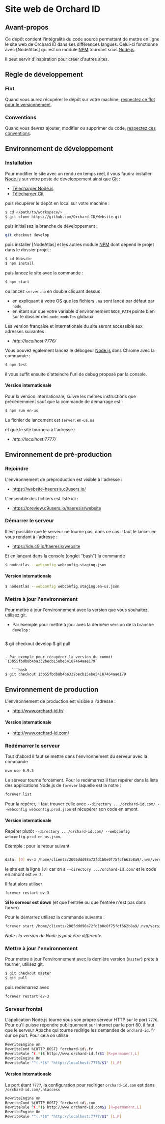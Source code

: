 # Site web de Orchard ID #

[Node.js]: https://nodejs.org/en/ "Node.js"
[NNodeAtlas]: https//node-atlas.js.org/ "NodeAtlas"
[NPM]: https://www.npmjs.com/ "Node Package Manager"
[Git]: https://git-scm.com/ "Git"





## Avant-propos ##

Ce dépôt contient l'intégralité du code source permettant de mettre en ligne le site web de Orchard ID dans ses différences langues. Celui-ci fonctionne avec [NodeAtlas] qui est un module [NPM] tournant sous [Node.js].

Il peut servir d'inspiration pour créer d'autres sites.



## Règle de développement ##

### Flot ###

Quand vous aurez récupérer le dépôt sur votre machine, [respectez ce flot pour le versionnement](https://blog.lesieur.name/comprendre-et-utiliser-git-avec-vos-projets/).

### Conventions ###

Quand vous devrez ajouter, modifier ou supprimer du code, [respectez ces conventions](https://blog.lesieur.name/conventions-html-css-js-et-architecture-front-end/).



## Environnement de développement ##

### Installation ###

Pour modifier le site avec un rendu en temps réel, il vous faudra installer [Node.js] sur votre poste de développement ainsi que [Git] :

- [Télécharger Node.js](https://nodejs.org/en/download/)
- [Télécharger Git](https://git-scm.com/downloads)

puis récupérer le dépôt en local sur votre machine :

```bash
$ cd </path/to/workspace/>
$ git clone https://github.com/Orchard-ID/Website.git
```

puis initialisez la branche de développement :

```bash
git checkout develop
```

puis installer [NodeAtlas] et les autres module [NPM] dont dépend le projet dans le dossier projet :

```bash
$ cd Website
$ npm install
```

puis lancez le site avec la commande :

```bash
$ npm start
```

ou lancez `server.na` en double cliquant dessus :
- en expliquant à votre OS que les fichiers `.na` sont lancé par défaut par `node`,
- en étant sur que votre variable d'environnement `NODE_PATH` pointe bien sur le dossier des `node_modules` globaux.

Les version française et internationale du site seront accessible aux adresses suivantes :

- *http://localhost:7776/*

Vous pouvez également lancez le débogeur [Node.js] dans Chrome avec la commande :

```bash
$ npm test
```

il vous suffit ensuite d'atteindre l'url de debug proposé par la console.

#### Version internationale ####

Pour la version internationale, suivre les mêmes instructions que précédemment sauf que la commande de démarrage est :

```bash
$ npm run en-us
```

Le fichier de lancement est `server.en-us.na`

et que le site tournera à l'adresse :

- *http://localhost:7777/*





## Environnement de pré-production ##

### Rejoindre ###

L'environnement de préproduction est visible à l'adresse : 

- https://website-haeresis.c9users.io/

L'ensemble des fichiers est listé ici :

- https://preview.c9users.io/haeresis/website

### Démarrer le serveur ###

Il est possible que le serveur ne tourne pas, dans ce cas il faut le lancer en vous rendant à l'adresse :

- https://ide.c9.io/haeresis/website

Et en lançant dans la console (onglet "bash") la commande

```bash
$ nodeatlas --webconfig webconfig.staging.json
```

#### Version internationale ####

```bash
$ nodeatlas --webconfig webconfig.staging.en-us.json
```

### Mettre à jour l'environnement ###

Pour mettre à jour l'environnement avec la version que vous souhaitez, utilisez git.

- Par exemple pour mettre à jour avec la dernière version de la branche `develop` :

   ```bash
$ git checkout develop
$ git pull
```

- Par exemple pour récupérer la version du commit `13b55fbdb8b4ba332becb15ebe54187464aae179`

   ```bash
$ git checkout 13b55fbdb8b4ba332becb15ebe54187464aae179
```





## Environnement de production ##

L'environnement de production est visible à l'adresse : 

- http://www.orchard-id.fr/

#### Version internationale ####

- http://www.orchard-id.com/

### Redémarrer le serveur ###

Tout d'abord il faut se mettre dans l'environnement du serveur avec la commande

```bash
nvm use 6.9.5
```

Le serveur tourne forcément. Pour le redémarrez il faut repérer dans la liste des applications Node.js de `forever` laquelle est la notre :

```bash
forever list
```

Pour la repérer, il faut trouver celle avec `--directory .../orchard-id.com/ --webconfig webconfig.prod.json` et récupérer son code en amont.

#### Version internationale ####

Repérer plutôt `--directory .../orchard-id.com/ --webconfig webconfig.prod.en-us.json`.

Exemple : pour le retour suivant

```bash
                                                                                                                                                                                                                                                                                                                            pid     id       logfile                                                          uptime
data: [0] ev-3 /home/clients/2005ddd98a72fd1b0e0f75fcf662b8a9/.nvm/versions/node/v6.9.5/bin/node /home/clients/2005ddd98a72fd1b0e0f75fcf662b8a9/.nvm/versions/node/v6.9.5/lib/node_modules/node-atlas/ --directory /home/clients/2005ddd98a72fd1b0e0f75fcf662b8a9/orchard-id.com/ --webconfig webconfig.production.json 	24827   24833    /home/clients/2005ddd98a72fd1b0e0f75fcf662b8a9/.forever/ev-3.log 0:2:56:55.421
```

le site est la ligne `[0]` car on a `--directory .../orchard-id.com/` et le code en amont est `ev-3`.

Il faut alors utiliser

```bash
forever restart ev-3
```

**Si le serveur est down** (et que l'entrée ou que l'entrée n'est pas dans forver)

Pour le démarrez utilisez la commande suivante :

```bash
forever start /home/clients/2005ddd98a72fd1b0e0f75fcf662b8a9/.nvm/versions/node/v6.9.5/lib/node_modules/node-atlas/ --directory /home/clients/2005ddd98a72fd1b0e0f75fcf662b8a9/orchard-id.com/ --webconfig webconfig.production.json
```

*Note : la version de Node.js peut être différente.*

### Mettre à jour l'environnement ###

Pour mettre à jour l'environnement avec la dernière version (`master`) prète à tourner, utilisez git.

```bash
$ git checkout master
$ git pull
```

puis redémarrez avec

```bash
forever restart ev-3
```

### Serveur frontal ###

L'application Node.js tourne sous son propre serveur HTTP sur le port `7776`. Pour qu'il puisse répondre publiquement sur Internet par le port 80, il faut que le serveur Apache qui tourne redirige les demandes de `orchard-id.fr` sur ce port. Pour cela on utilise :

```bash
RewriteEngine on
RewriteCond %{HTTP_HOST} ^orchard-id\.fr
RewriteRule ^(.*)$ http://www.orchard-id.fr$1 [R=permanent,L]
RewriteEngine On
RewriteRule "^(.*)$" "http://localhost:7776/$1" [L,P]
```

#### Version internationale ####

Le port étant `7777`, la configuration pour rediriger `orchard-id.com` est dans `/orchard-id.com/.htaccess`

```bash
RewriteEngine on
RewriteCond %{HTTP_HOST} ^orchard-id\.com
RewriteRule ^(.*)$ http://www.orchard-id.com$1 [R=permanent,L]
RewriteEngine On
RewriteRule "^(.*)$" "http://localhost:7777/$1" [L,P]
```
